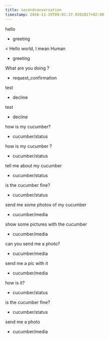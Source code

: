 ```yaml
---
title: secondconversation
timestamp: 2016-11-29T09:01:37.9392017+02:00
---
```


hello
* greeting

< Hello world, I mean Human
* greeting

What are you doing ?
* request_confirmation

test
* decline

test
* decline

how is my cucumber?
* cucumber/status

how is my cucumber ?
* cucumber/status

tell me about my cucumber
* cucumber/status

is the cucumber fine?
* cucumber/status

send me some photos of my cucumber
* cucumber/media

show some pictures with the cucumber
* cucumber/media

can you send me a photo?
* cucumber/media

send me a pic with it
* cucumber/media

how is it?
* cucumber/status

is the cucumber fine?
* cucumber/status

send me a photo
* cucumber/media
